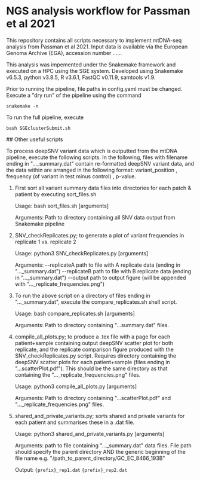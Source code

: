 # NGS analysis workflow for Passman et al 2021

This repository contains all scripts necessary to implement mtDNA-seq analysis from Passman et al 2021. Input data is available via the European Genoma Archive (EGA), accession number ...... 

This analysis was impemented under the Snakemake framework and executed on a HPC using the SGE system. Developed using Snakemake v6.5.3, python v3.8.5, R v3.6.1, FastQC v0.11.9, samtools v1.9. 

Prior to running the pipeline, file paths in config.yaml must be changed. Execute a "dry run" of the pipeline using the command

```
snakemake -n
``` 

To run the full pipeline, execute 

```
bash SGEclusterSubmit.sh
```

## Other useful scripts

To process deepSNV variant data which is outputted from the mtDNA pipeline, execute the following scripts. In the following, 
files with filename ending in "...\_summary.dat" contain re-formatted deepSNV variant data, and the data within are arranged in
the following format: variant\_position , frequency (of variant in test minus control) , p-value.

1) First sort all variant summary data files into directories for each patch & patient by executing sort\_files.sh

	Usage:
		bash sort_files.sh [arguments]
	
	Arguments:
		Path to directory containing all SNV data output from Snakemake pipeline


2) SNV\_checkReplicates.py; to generate a plot of variant frequencies in replicate 1 vs. replicate 2

	Usage:
		python3 SNV_checkReplicates.py [arguments]
	
	Arguments:
		--replicateA	path to file with A replicate data (ending in "..._summary.dat")
		--replicateB	path to file with B replicate data (ending in "..._summary.dat")
		--output	path to output figure (will be appended with "..._replicate_frequencies.png")


3) To run the above script on a directory of files ending in "...\_summary.dat", execute the compare\_replicates.sh shell script.

	Usage:
		bash compare_replicates.sh [arguments]
	
	Arguments:
		Path to directory containing "...summary.dat" files.


4) compile\_all\_plots.py; to produce a .tex file with a page for each patient+sample containing output deepSNV scatter plot
   for both replicate, and the replicate comparison figure produced with the SNV\_checkReplicates.py script. Requires directory
   containing the deepSNV scatter plots for each patient+sample (files ending in "...scatterPlot.pdf"). This should be the
   same directory as that containing the "...\_replicate\_frequencies.png" files.

	Usage:
		python3 compile_all_plots.py [arguments]
	
	Arguments:
		 Path to directory containing "...scatterPlot.pdf" and "..._replicate_frequencies.png" files.

5) shared\_and\_private\_variants.py; sorts shared and private variants for each patient and summarises these in a .dat file.

	Usage:
		python3 shared_and_private_variants.py [arguments]

	Arguments:
		path to file containing "..._summary.dat" data files. File path should specify the parent directory AND the generic 
		beginning of the file name e.g. "/path_to_parent_directory/GC_EC_8466_193B"

	Output:
		`{prefix}_rep1.dat`
		`{prefix}_rep2.dat`

